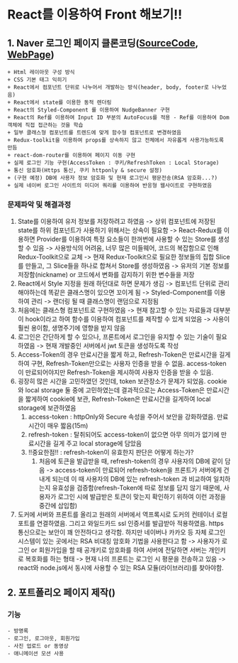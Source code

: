# React를 이용하여 Front 해보기!!

## 1. Naver 로그인 페이지 클론코딩([SourceCode](https://github.com/1876070677/Frontend/tree/main/src/naver), [WebPage](https://blog.shbox.shop))
    + Html 레이아웃 구성 방식
    + CSS 기본 태그 익히기
    + React에서 컴포넌트 단위로 나누어서 개발하는 방식(header, body, footer로 나누었음)
    + React에서 state를 이용한 동적 렌더링
    + React의 Styled-Component 를 이용하여 NudgeBanner 구현
    + React의 Ref를 이용하여 Input ID 부분의 AutoFocus를 적용 - Ref를 이용하여 Dom 객체에 직접 접근하는 것을 학습
    + 일부 클래스형 컴포넌트를 트렌드에 맞게 함수형 컴포넌트로 변경하였음
    + Redux-toolkit을 이용하여 props를 상속하지 않고 전체에서 자유롭게 사용가능하도록 만듬
    + react-dom-router를 이용하여 페이지 이동 구현
    + 실제 로그인 기능 구현(AccessToken : 쿠키/RefreshToken : Local Storage)
    + 통신 암호화(Https 통신, 쿠키 httponly & secure 설정)
    + (구현 예정) DB에 사용자 정보 암호화 및 현재 로그인시 평문전송(RSA 암호화...?)
    + 실제 네이버 로그인 사이트의 미디어 쿼리를 이용하여 반응형 웹사이트로 구현하였음

### 문제파악 및 해결과정
1. State를 이용하여 유저 정보를 저장하려고 하였음 -> 상위 컴포넌트에 저장된 state를 하위 컴포넌트가 사용하기 위해서는 상속이 필요함
    -> React-Redux를 이용하면 Provider를 이용하여 특정 요소들이 한꺼번에 사용할 수 있는 Store를 생성할 수 있음 -> 사용방식의 어려움, 너무 많은 미들웨어, 코드의 복잡함으로 인해 Redux-Toolkit으로 교체
    -> 현재 Redux-Toolkit으로 필요한 정보들의 집합 Slice를 만들고, 그 Slice들을 하나로 합쳐서 Store를 생성하였음 -> 유저의 기본 정보를 저장함(nickname) or 코드에서 변화를 감지하기 위한 변수들을 저장
2. React에서 Style 지정을 원래 하던대로 하면 문제가 생김 -> 컴포넌트 단위로 관리해야하는데 똑같은 클래스명이 있으면 꼬이게 됨 -> Styled-Component를 이용하여 관리
    -> 랜더링 될 때 클래스명이 랜덤으로 지정됨
3. 처음에는 클래스형 컴포넌트로 구현하였음 -> 현재 참고할 수 있는 자료들과 대부분이 hook이라고 하여 함수를 이용하여 컴포넌트를 제작할 수 있게 되었음 -> 사용이 훨씬 용이함, 생명주기에 영향을 받지 않음
4. 로그인은 간단하게 할 수 있으나, 프론트에서 로그인을 유지할 수 있는 기술이 필요하였음 -> 현재 개발중인 서버에서 jwt 토큰을 생성하도록 작성
5. Access-Token의 경우 만료시간을 짧게 하고, Refresh-Token은 만료시간을 길게 하여 구현, Refresh-Token만으로는 사용자 인증을 받을 수 없음. access-token이 만료되어야지만 Refresh-Token을 제시하여
   사용자 인증을 받을 수 있음.
6. 굉장히 많은 시간을 고민하였던 것인데, token 보관장소가 문제가 되었음. cookie와 local storage 둘 중에 고민하였는데 결과적으로는 Access-Token은 만료시간을 짧게하여 cookie에 보관,
   Refresh-Token은 만료시간을 길게하여 local storage에 보관하였음
   1. access-token : httpOnly와 Secure 속성을 주어서 보안을 강화하였음. 만료시간이 매우 짧음(15m)
   2. refresh-token : 탈취되어도 access-token이 없으면 아무 의미가 없기에 만료시간을 길게 주고 local storage에 담았음
   3. !!중요한점!! : refresh-token이 유효한지 판단은 어떻게 하는가?
      1. 처음에 토큰을 발급받을 때, refresh-token의 경우 사용자의 DB에 같이 담음 -> access-token이 만료되어 refresh-token을 프론트가 서버에게 건내게 되는데 이 때 사용자의 DB에 있는 refresh-token
         과 비교하여 일치하는지 유효성을 검증함(refresh-Token에 따로 정보를 담지 않기 때문에, 사용자가 로그인 시에 발급받은 토큰이 맞는지 확인하기 위하여 이런 과정을 중간에 삽입함)
7. 도커에 서버와 프론트를 올리고 원래의 서버에서 역프록시로 도커의 컨테이너 로컬 포트를 연결하였음. 그리고 와일드카드 ssl 인증서를 발급받아 적용하였음. https 통신으로는 보안이 꽤 안전하다고 생각함.
   하지만 네이버나 카카오 등 자체 로그인 시스템이 있는 곳에서는 RSA 비대칭 암호화 기법을 사용한다고 함 -> 사용자가 로그인 or 회원가입을 할 때 공개키로 암호화를 하여 서버에 전달하면 서버는 개인키로
   복호화를 하는 형태 -> 현재 나의 프론트는 로그인 시 평문을 전송하고 있음 -> react와 node.js에서 동시에 사용할 수 있는 RSA 모듈(라이브러리)를 찾아야함.

## 2. 포트폴리오 페이지 제작()
### 기능
    - 방명록
    - 로그인, 로그아웃, 회원가입
    - 사진 업로드 or 동영상
    - 애니메이션 모션 사용